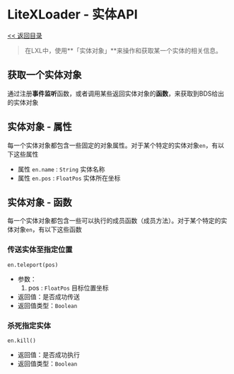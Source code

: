 # LiteXLoader - 实体API

[<< 返回目录](README.md)

> 在LXL中，使用**「实体对象」**来操作和获取某一个实体的相关信息。

## 获取一个实体对象

通过注册**事件监听**函数，或者调用某些返回实体对象的**函数**，来获取到BDS给出的实体对象  


## 实体对象 - 属性

每一个实体对象都包含一些固定的对象属性。对于某个特定的实体对象`en`，有以下这些属性

- 属性 `en.name` : `String`
  实体名称
- 属性 `en.pos` : `FloatPos`
  实体所在坐标



## 实体对象 - 函数

每一个实体对象都包含一些可以执行的成员函数（成员方法）。对于某个特定的实体对象`en`，有以下这些函数

### 传送实体至指定位置  
`en.teleport(pos)`
- 参数：
    1. pos : `FloatPos`
       目标位置坐标
- 返回值：是否成功传送
- 返回值类型：`Boolean`



### 杀死指定实体  
`en.kill()`

- 返回值：是否成功执行
- 返回值类型：`Boolean`